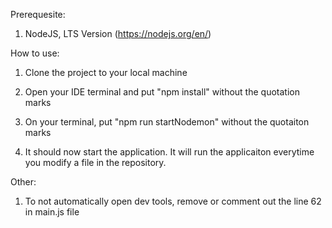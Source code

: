 Prerequesite:
1. NodeJS, LTS Version (https://nodejs.org/en/)


How to use:
1. Clone the project to your local machine
    
2. Open your IDE terminal and put "npm install" without the quotation marks
   
3. On your terminal, put "npm run startNodemon" without the quotaiton marks
     
4. It should now start the application. It will run the applicaiton everytime you modify a file in the repository.


Other:
1. To not automatically open dev tools, remove or comment out the line 62 in main.js file
